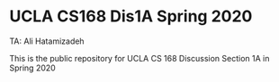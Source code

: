 # UCLA CS168 Dis1A Spring 2020
TA: Ali Hatamizadeh 

This is the public repository for UCLA CS 168 Discussion Section 1A in Spring 2020 
